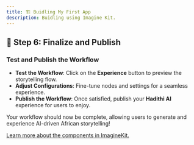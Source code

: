 ```yaml
---
title: 🏗️ Buidling My First App
description: Buidling using Imagine Kit.
---
```


## 🚀 Step 6: Finalize and Publish

### Test and Publish the Workflow

- **Test the Workflow**: Click on the **Experience** button to preview the storytelling flow.  
- **Adjust Configurations**: Fine-tune nodes and settings for a seamless experience.  
- **Publish the Workflow**: Once satisfied, publish your **Hadithi AI** experience for users to enjoy.  

Your workflow should now be complete, allowing users to generate and experience AI-driven African storytelling!  

[Learn more about the components in ImagineKit.](#)

